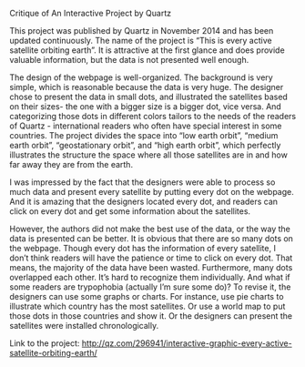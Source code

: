 Critique of An Interactive Project by Quartz

This project was published by Quartz in November 2014 and has been updated continuously. The name of the project is “This is every active satellite orbiting earth”. It is attractive at the first glance and does provide valuable information, but the data is not presented well enough. 

The design of the webpage is well-organized. The background is very simple, which is reasonable because the data is very huge. The designer chose to present the data in small dots, and illustrated the satellites based on their sizes- the one with a bigger size is a bigger dot, vice versa. And categorizing those dots in different colors tailors to the needs of the readers of Quartz - international readers who often have special interest in some countries. The project divides the space into “low earth orbit”, “medium earth orbit”, “geostationary orbit”, and “high earth orbit”, which perfectly illustrates the structure the space where all those satellites are in and how far away they are from the earth.  

I was impressed by the fact that the designers were able to process so much data and present every satellite by putting every dot on the webpage. And it is amazing that the designers located every dot, and readers can click on every dot and get some information about the satellites. 

However, the authors did not make the best use of the data, or the way the data is presented can be better. It is obvious that there are so many dots on the webpage. Though every dot has the information of every satellite, I don’t think readers will have the patience or time to click on every dot. That means, the majority of the data have been wasted. Furthermore, many dots overlapped each other. It’s hard to recognize them individually. And what if some readers are trypophobia (actually I’m sure some do)? 
To revise it, the designers can use some graphs or charts. For instance, use pie charts to illustrate which country has the most satellites. Or use a world map to put those dots in those countries and show it. Or the designers can present the satellites were installed chronologically. 

Link to the project: http://qz.com/296941/interactive-graphic-every-active-satellite-orbiting-earth/
